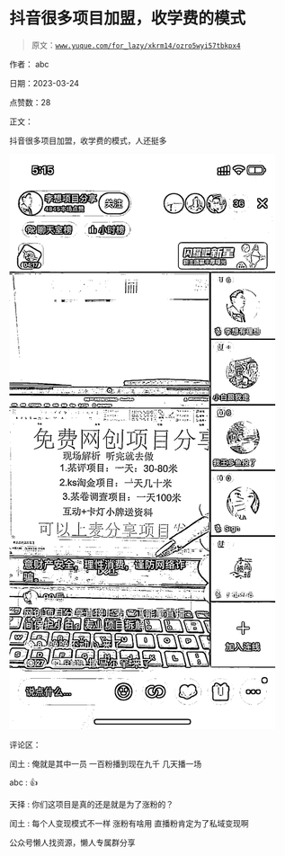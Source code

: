 # 抖音很多项目加盟，收学费的模式

> 原文：[`www.yuque.com/for_lazy/xkrm14/ozro5wyi57tbkpx4`](https://www.yuque.com/for_lazy/xkrm14/ozro5wyi57tbkpx4)

作者： abc

日期：2023-03-24

点赞数：28

正文：

抖音很多项目加盟，收学费的模式，人还挺多

![](img/ac86cd2bdc5c4ae4bed4bc1c84b0b100.png)

评论区：

闰土 : 俺就是其中一员 一百粉播到现在九千 几天播一场

abc : 👍

天择 : 你们这项目是真的还是就是为了涨粉的？

闰土 : 每个人变现模式不一样 涨粉有啥用 直播粉肯定为了私域变现啊

公众号懒人找资源，懒人专属群分享

